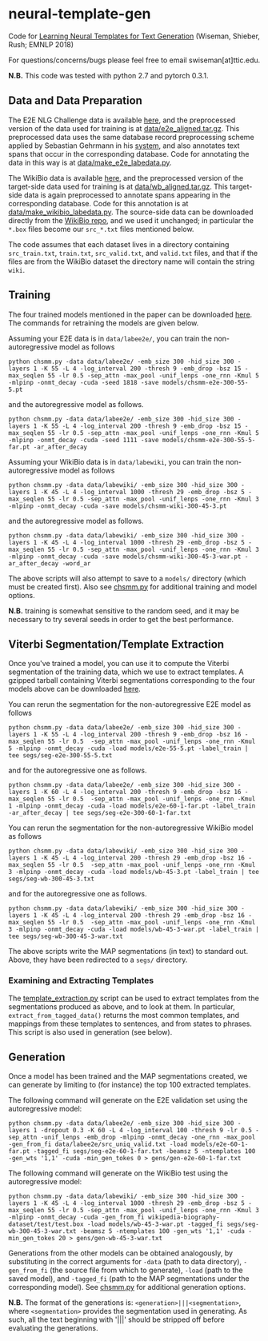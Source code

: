 # neural-template-gen

Code for [Learning Neural Templates for Text Generation](https://arxiv.org/abs/1808.10122) (Wiseman, Shieber, Rush; EMNLP 2018)

For questions/concerns/bugs please feel free to email swiseman[at]ttic.edu.

**N.B.** This code was tested with python 2.7 and pytorch 0.3.1.

## Data and Data Preparation

The E2E NLG Challenge data is available [here](http://www.macs.hw.ac.uk/InteractionLab/E2E/), and the preprocessed version of the data used for training is at [data/e2e_aligned.tar.gz](https://github.com/harvardnlp/neural-template-gen/blob/master/data/e2e_aligned.tar.gz). This preprocessed data uses the same database record preprocessing scheme applied by Sebastian Gehrmann in his [system](https://github.com/sebastianGehrmann/OpenNMT-py/tree/diverse_ensemble), and also annotates text spans that occur in the corresponding database. Code for annotating the data in this way is at [data/make_e2e_labedata.py](https://github.com/harvardnlp/neural-template-gen/blob/master/data/make_e2e_labedata.py).


The WikiBio data is available [here](https://github.com/DavidGrangier/wikipedia-biography-dataset), and the preprocessed version of the target-side data used for training is at [data/wb_aligned.tar.gz](https://github.com/harvardnlp/neural-template-gen/blob/master/data/wb_aligned.tar.gz). This target-side data is again preprocessed to annotate spans appearing in the corresponding database. Code for this annotation is at [data/make_wikibio_labedata.py](https://github.com/harvardnlp/neural-template-gen/blob/master/data/make_wikibio_labedata.py). The source-side data can be downloaded directly from the [WikiBio repo](https://github.com/DavidGrangier/wikipedia-biography-dataset), and we used it unchanged; in particular the `*.box` files become our `src_*.txt` files mentioned below.


The code assumes that each dataset lives in a directory containing `src_train.txt`, `train.txt`, `src_valid.txt`, and `valid.txt` files, and that if the files are from the WikiBio dataset the directory name will contain the string `wiki`.

## Training
The four trained models mentioned in the paper can be downloaded [here](https://drive.google.com/drive/folders/1iv71Oq7cmXRY6h2jn0QzlYbbr0GwHCfA?usp=sharing). The commands for retraining the models are given below.

Assuming your E2E data is in `data/labee2e/`, you can train the non-autoregressive model as follows

```
python chsmm.py -data data/labee2e/ -emb_size 300 -hid_size 300 -layers 1 -K 55 -L 4 -log_interval 200 -thresh 9 -emb_drop -bsz 15 -max_seqlen 55 -lr 0.5 -sep_attn -max_pool -unif_lenps -one_rnn -Kmul 5 -mlpinp -onmt_decay -cuda -seed 1818 -save models/chsmm-e2e-300-55-5.pt
```

and the autoregressive model as follows.

```
python chsmm.py -data data/labee2e/ -emb_size 300 -hid_size 300 -layers 1 -K 55 -L 4 -log_interval 200 -thresh 9 -emb_drop -bsz 15 -max_seqlen 55 -lr 0.5 -sep_attn -max_pool -unif_lenps -one_rnn -Kmul 5 -mlpinp -onmt_decay -cuda -seed 1111 -save models/chsmm-e2e-300-55-5-far.pt -ar_after_decay
```


Assuming your WikiBio data is in `data/labewiki`, you can train the non-autoregressive model as follows

```
python chsmm.py -data data/labewiki/ -emb_size 300 -hid_size 300 -layers 1 -K 45 -L 4 -log_interval 1000 -thresh 29 -emb_drop -bsz 5 -max_seqlen 55 -lr 0.5 -sep_attn -max_pool -unif_lenps -one_rnn -Kmul 3 -mlpinp -onmt_decay -cuda -save models/chsmm-wiki-300-45-3.pt
```

and the autoregressive model as follows.

```
python chsmm.py -data data/labewiki/ -emb_size 300 -hid_size 300 -layers 1 -K 45 -L 4 -log_interval 1000 -thresh 29 -emb_drop -bsz 5 -max_seqlen 55 -lr 0.5 -sep_attn -max_pool -unif_lenps -one_rnn -Kmul 3 -mlpinp -onmt_decay -cuda -save models/chsmm-wiki-300-45-3-war.pt -ar_after_decay -word_ar
```

The above scripts will also attempt to save to a `models/` directory (which must be created first). Also see [chsmm.py](https://github.com/harvardnlp/neural-template-gen/blob/master/chsmm.py) for additional training and model options.

**N.B.** training is somewhat sensitive to the random seed, and it may be necessary to try several seeds in order to get the best performance.


## Viterbi Segmentation/Template Extraction

Once you've trained a model, you can use it to compute the Viterbi segmentation of the training data, which we use to extract templates. A gzipped tarball containing Viterbi segmentations corresponding to the four models above can be downloaded [here](https://drive.google.com/file/d/1ON4ROs_coDNmVt3-JON4wK1Kc_NkIV2M/view?usp=sharing).

You can rerun the segmentation for the non-autoregressive E2E model as follows

```
python chsmm.py -data data/labee2e/ -emb_size 300 -hid_size 300 -layers 1 -K 55 -L 4 -log_interval 200 -thresh 9 -emb_drop -bsz 16 -max_seqlen 55 -lr 0.5  -sep_attn -max_pool -unif_lenps -one_rnn -Kmul 5 -mlpinp -onmt_decay -cuda -load models/e2e-55-5.pt -label_train | tee segs/seg-e2e-300-55-5.txt
```

and for the autoregressive one as follows.

```
python chsmm.py -data data/labee2e/ -emb_size 300 -hid_size 300 -layers 1 -K 60 -L 4 -log_interval 200 -thresh 9 -emb_drop -bsz 16 -max_seqlen 55 -lr 0.5  -sep_attn -max_pool -unif_lenps -one_rnn -Kmul 1 -mlpinp -onmt_decay -cuda -load models/e2e-60-1-far.pt -label_train -ar_after_decay | tee segs/seg-e2e-300-60-1-far.txt
```

You can rerun the segmentation for the non-autoregressive WikiBio model as follows

```
python chsmm.py -data data/labewiki/ -emb_size 300 -hid_size 300 -layers 1 -K 45 -L 4 -log_interval 200 -thresh 29 -emb_drop -bsz 16 -max_seqlen 55 -lr 0.5  -sep_attn -max_pool -unif_lenps -one_rnn -Kmul 3 -mlpinp -onmt_decay -cuda -load models/wb-45-3.pt -label_train | tee segs/seg-wb-300-45-3.txt
```

and for the autoregressive one as follows.

```
python chsmm.py -data data/labewiki/ -emb_size 300 -hid_size 300 -layers 1 -K 45 -L 4 -log_interval 200 -thresh 29 -emb_drop -bsz 16 -max_seqlen 55 -lr 0.5  -sep_attn -max_pool -unif_lenps -one_rnn -Kmul 3 -mlpinp -onmt_decay -cuda -load models/wb-45-3-war.pt -label_train | tee segs/seg-wb-300-45-3-war.txt
```

The above scripts write the MAP segmentations (in text) to standard out. Above, they have been redirected to a `segs/` directory.

### Examining and Extracting Templates
The [template_extraction.py](https://github.com/harvardnlp/neural-template-gen/blob/master/template_extraction.py) script can be used to extract templates from the segmentations produced as above, and to look at them. In particular, `extract_from_tagged_data()` returns the most common templates, and mappings from these templates to sentences, and from states to phrases. This script is also used in generation (see below).


## Generation
Once a model has been trained and the MAP segmentations created, we can generate by limiting to (for instance) the top 100 extracted templates.

The following command will generate on the E2E validation set using the autoregressive model:

```
python chsmm.py -data data/labee2e/ -emb_size 300 -hid_size 300 -layers 1 -dropout 0.3 -K 60 -L 4 -log_interval 100 -thresh 9 -lr 0.5 -sep_attn -unif_lenps -emb_drop -mlpinp -onmt_decay -one_rnn -max_pool -gen_from_fi data/labee2e/src_uniq_valid.txt -load models/e2e-60-1-far.pt -tagged_fi segs/seg-e2e-60-1-far.txt -beamsz 5 -ntemplates 100 -gen_wts '1,1' -cuda -min_gen_tokes 0 > gens/gen-e2e-60-1-far.txt
```

The following command will generate on the WikiBio test using the autoregressive model:
```
python chsmm.py -data data/labewiki/ -emb_size 300 -hid_size 300 -layers 1 -K 45 -L 4 -log_interval 1000 -thresh 29 -emb_drop -bsz 5 -max_seqlen 55 -lr 0.5 -sep_attn -max_pool -unif_lenps -one_rnn -Kmul 3 -mlpinp -onmt_decay -cuda -gen_from_fi wikipedia-biography-dataset/test/test.box -load models/wb-45-3-war.pt -tagged_fi segs/seg-wb-300-45-3-war.txt -beamsz 5 -ntemplates 100 -gen_wts '1,1' -cuda -min_gen_tokes 20 > gens/gen-wb-45-3-war.txt
```

Generations from the other models can be obtained analogously, by substituting in the correct arguments for `-data` (path to data directory), `-gen_from_fi` (the source file from which to generate), `-load` (path to the saved model), and `-tagged_fi` (path to the MAP segmentations under the corresponding model). See [chsmm.py](https://github.com/harvardnlp/neural-template-gen/blob/master/chsmm.py) for additional generation options.


**N.B.** The format of the generations is: `<generation>|||<segmentation>`, where `<segmentation>` provides the segmentation used in generating. As such, all the text beginning with '|||' should be stripped off before evaluating the generations.

